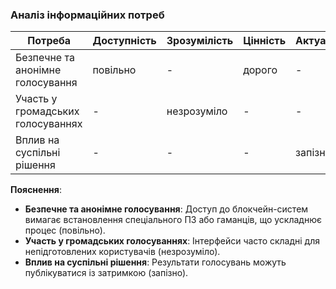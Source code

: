 ### Аналіз інформаційних потреб

| Потреба | Доступність | Зрозумілість | Цінність | Актуальність |
| --- | --- | --- | --- | --- |
| Безпечне та анонімне голосування | повільно | \- | дорого | \- |
| Участь у громадських голосуваннях | \- | незрозуміло | \- | \- |
| Вплив на суспільні рішення | \- | \- | \- | запізно |

**Пояснення**:

- **Безпечне та анонімне голосування**: Доступ до блокчейн-систем вимагає встановлення спеціального ПЗ або гаманців, що ускладнює процес (повільно).
- **Участь у громадських голосуваннях**: Інтерфейси часто складні для непідготовлених користувачів (незрозуміло).
- **Вплив на суспільні рішення**: Результати голосувань можуть публікуватися із затримкою (запізно).